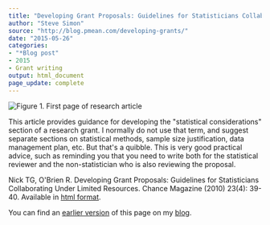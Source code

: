 ```yaml
---
title: "Developing Grant Proposals: Guidelines for Statisticians Collaborating Under Limited Resources"
author: "Steve Simon"
source: "http://blog.pmean.com/developing-grants/"
date: "2015-05-26"
categories:
- "*Blog post"
- 2015
- Grant writing
output: html_document
page_update: complete
---
```


![Figure 1. First page of research article](http://www.pmean.com/new-images/15/developing-grants01.png)

<div class="notes">

This article provides guidance for developing the "statistical considerations" section of a research grant. I normally do not use that term, and suggest separate sections on statistical methods, sample size justification, data management plan, etc. But that's a quibble. This is very good practical advice, such as reminding you that you need to write both for the statistical reviewer and the non-statistician who is also reviewing the proposal.

Nick TG, O'Brien R. Developing Grant Proposals: Guidelines for Statisticians Collaborating Under Limited Resources. Chance Magazine (2010) 23(4): 39-40. Available in [html format][nic1].

You can find an [earlier version][sim1] of this page on my [blog][sim2].

[sim1]: http://blog.pmean.com/developing-grants/
[sim2]: http://blog.pmean.com

[nic1]: https://s3.amazonaws.com/OBrienRG.biblio/Nick10Developing+Grant+Proposals+Guidelines+for+Statisticians.pdf

</div>


